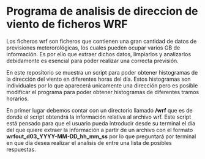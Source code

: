 # Programa de analisis de direccion de viento de ficheros WRF

Los ficheros wrf son ficheros que contienen una gran cantidad de datos de previsiones meterorológicas, los cuales pueden ocupar varios GB de información. Es por ello que extraer dichos datos, limpiarlos y analizarlos debidamente es esencial para poder realizar una correcta previsión. 

En este repositorio se muestra un script para poder obtener histogramas de la dirección del viento en diferentes horas del día. Estos histogramas son individuales por lo que aparecerá unicamente una dirección pero es posible modificar el programa para poder obtener histogramas de diferentes tramos horarios.

En primer lugar debemos contar con un directorio llamado **/wrf** que es de donde el script obtendrá la información relativa al archivo wrf. Este script está pensado para que el usuario pueda introducir desde su terminal el día del que quiere extraer la información a partir de un archivo con el formato **wrfout_d03_YYYY-MM-DD_hh_mm_ss** por lo que preguntará por terminal en que día desea realizar el analisis de entre una lista de posibles respuestas.


